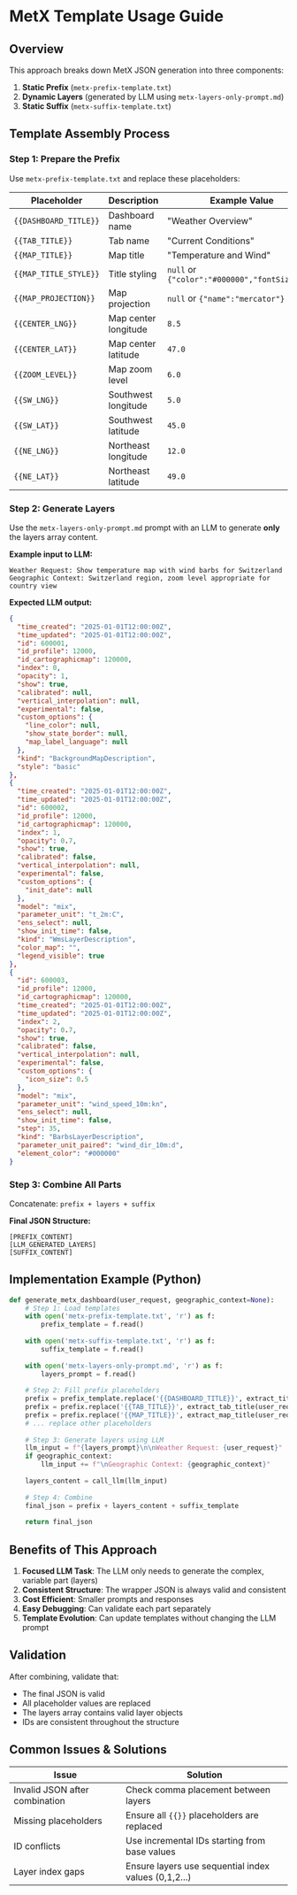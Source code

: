 # MetX Template Usage Guide

## Overview
This approach breaks down MetX JSON generation into three components:
1. **Static Prefix** (`metx-prefix-template.txt`)
2. **Dynamic Layers** (generated by LLM using `metx-layers-only-prompt.md`)
3. **Static Suffix** (`metx-suffix-template.txt`)

## Template Assembly Process

### Step 1: Prepare the Prefix
Use `metx-prefix-template.txt` and replace these placeholders:

| Placeholder | Description | Example Value |
|-------------|-------------|---------------|
| `{{DASHBOARD_TITLE}}` | Dashboard name | "Weather Overview" |
| `{{TAB_TITLE}}` | Tab name | "Current Conditions" |
| `{{MAP_TITLE}}` | Map title | "Temperature and Wind" |
| `{{MAP_TITLE_STYLE}}` | Title styling | `null` or `{"color":"#000000","fontSize":16}` |
| `{{MAP_PROJECTION}}` | Map projection | `null` or `{"name":"mercator"}` |
| `{{CENTER_LNG}}` | Map center longitude | `8.5` |
| `{{CENTER_LAT}}` | Map center latitude | `47.0` |
| `{{ZOOM_LEVEL}}` | Map zoom level | `6.0` |
| `{{SW_LNG}}` | Southwest longitude | `5.0` |
| `{{SW_LAT}}` | Southwest latitude | `45.0` |
| `{{NE_LNG}}` | Northeast longitude | `12.0` |
| `{{NE_LAT}}` | Northeast latitude | `49.0` |

### Step 2: Generate Layers
Use the `metx-layers-only-prompt.md` prompt with an LLM to generate **only** the layers array content.

**Example input to LLM:**
```
Weather Request: Show temperature map with wind barbs for Switzerland
Geographic Context: Switzerland region, zoom level appropriate for country view
```

**Expected LLM output:**
```json
{
  "time_created": "2025-01-01T12:00:00Z",
  "time_updated": "2025-01-01T12:00:00Z",
  "id": 600001,
  "id_profile": 12000,
  "id_cartographicmap": 120000,
  "index": 0,
  "opacity": 1,
  "show": true,
  "calibrated": null,
  "vertical_interpolation": null,
  "experimental": false,
  "custom_options": {
    "line_color": null,
    "show_state_border": null,
    "map_label_language": null
  },
  "kind": "BackgroundMapDescription",
  "style": "basic"
},
{
  "time_created": "2025-01-01T12:00:00Z",
  "time_updated": "2025-01-01T12:00:00Z",
  "id": 600002,
  "id_profile": 12000,
  "id_cartographicmap": 120000,
  "index": 1,
  "opacity": 0.7,
  "show": true,
  "calibrated": false,
  "vertical_interpolation": null,
  "experimental": false,
  "custom_options": {
    "init_date": null
  },
  "model": "mix",
  "parameter_unit": "t_2m:C",
  "ens_select": null,
  "show_init_time": false,
  "kind": "WmsLayerDescription",
  "color_map": "",
  "legend_visible": true
},
{
  "id": 600003,
  "id_profile": 12000,
  "id_cartographicmap": 120000,
  "time_created": "2025-01-01T12:00:00Z",
  "time_updated": "2025-01-01T12:00:00Z",
  "index": 2,
  "opacity": 0.7,
  "show": true,
  "calibrated": false,
  "vertical_interpolation": null,
  "experimental": false,
  "custom_options": {
    "icon_size": 0.5
  },
  "model": "mix",
  "parameter_unit": "wind_speed_10m:kn",
  "ens_select": null,
  "show_init_time": false,
  "step": 35,
  "kind": "BarbsLayerDescription",
  "parameter_unit_paired": "wind_dir_10m:d",
  "element_color": "#000000"
}
```

### Step 3: Combine All Parts
Concatenate: `prefix + layers + suffix`

**Final JSON Structure:**
```
[PREFIX_CONTENT]
[LLM_GENERATED_LAYERS]
[SUFFIX_CONTENT]
```

## Implementation Example (Python)

```python
def generate_metx_dashboard(user_request, geographic_context=None):
    # Step 1: Load templates
    with open('metx-prefix-template.txt', 'r') as f:
        prefix_template = f.read()
    
    with open('metx-suffix-template.txt', 'r') as f:
        suffix_template = f.read()
    
    with open('metx-layers-only-prompt.md', 'r') as f:
        layers_prompt = f.read()
    
    # Step 2: Fill prefix placeholders
    prefix = prefix_template.replace('{{DASHBOARD_TITLE}}', extract_title(user_request))
    prefix = prefix.replace('{{TAB_TITLE}}', extract_tab_title(user_request))
    prefix = prefix.replace('{{MAP_TITLE}}', extract_map_title(user_request))
    # ... replace other placeholders
    
    # Step 3: Generate layers using LLM
    llm_input = f"{layers_prompt}\n\nWeather Request: {user_request}"
    if geographic_context:
        llm_input += f"\nGeographic Context: {geographic_context}"
    
    layers_content = call_llm(llm_input)
    
    # Step 4: Combine
    final_json = prefix + layers_content + suffix_template
    
    return final_json
```

## Benefits of This Approach

1. **Focused LLM Task**: The LLM only needs to generate the complex, variable part (layers)
2. **Consistent Structure**: The wrapper JSON is always valid and consistent
3. **Cost Efficient**: Smaller prompts and responses
4. **Easy Debugging**: Can validate each part separately
5. **Template Evolution**: Can update templates without changing the LLM prompt

## Validation
After combining, validate that:
- The final JSON is valid
- All placeholder values are replaced
- The layers array contains valid layer objects
- IDs are consistent throughout the structure

## Common Issues & Solutions

| Issue | Solution |
|-------|----------|
| Invalid JSON after combination | Check comma placement between layers |
| Missing placeholders | Ensure all `{{}}` placeholders are replaced |
| ID conflicts | Use incremental IDs starting from base values |
| Layer index gaps | Ensure layers use sequential index values (0,1,2...) | 